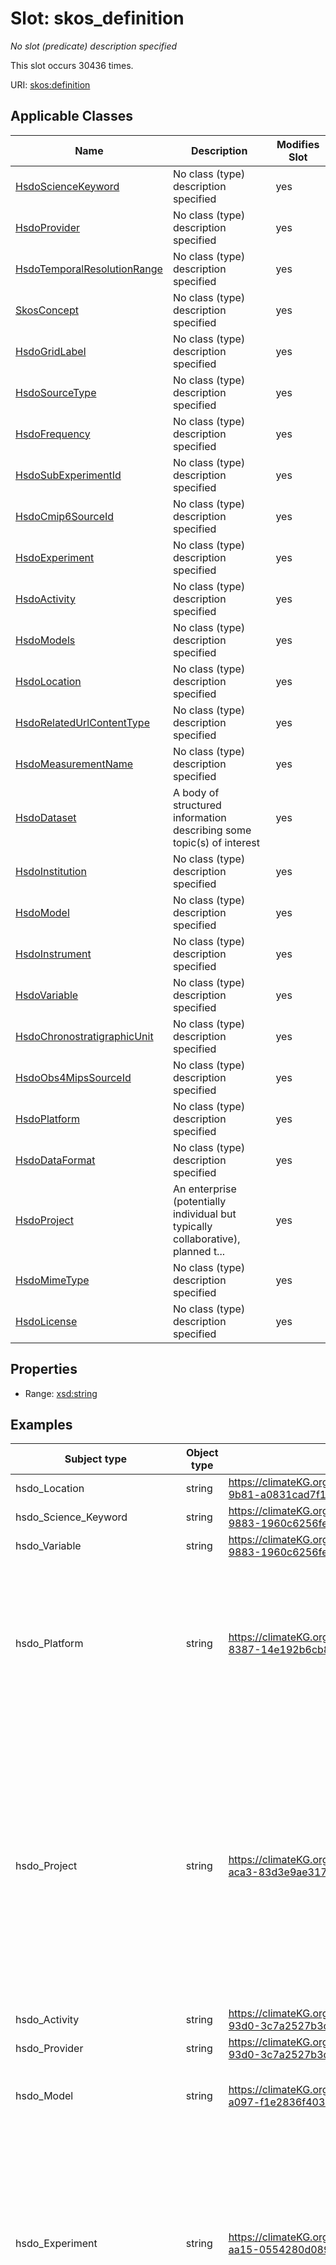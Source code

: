 

# Slot: skos_definition


_No slot (predicate) description specified_






This slot occurs 30436 times.


URI: [skos:definition](http://www.w3.org/2004/02/skos/core#definition)



<!-- no inheritance hierarchy -->





## Applicable Classes

| Name | Description | Modifies Slot |
| --- | --- | --- |
| [HsdoScienceKeyword](../classes/HsdoScienceKeyword.md) | No class (type) description specified |  yes  |
| [HsdoProvider](../classes/HsdoProvider.md) | No class (type) description specified |  yes  |
| [HsdoTemporalResolutionRange](../classes/HsdoTemporalResolutionRange.md) | No class (type) description specified |  yes  |
| [SkosConcept](../classes/SkosConcept.md) | No class (type) description specified |  yes  |
| [HsdoGridLabel](../classes/HsdoGridLabel.md) | No class (type) description specified |  yes  |
| [HsdoSourceType](../classes/HsdoSourceType.md) | No class (type) description specified |  yes  |
| [HsdoFrequency](../classes/HsdoFrequency.md) | No class (type) description specified |  yes  |
| [HsdoSubExperimentId](../classes/HsdoSubExperimentId.md) | No class (type) description specified |  yes  |
| [HsdoCmip6SourceId](../classes/HsdoCmip6SourceId.md) | No class (type) description specified |  yes  |
| [HsdoExperiment](../classes/HsdoExperiment.md) | No class (type) description specified |  yes  |
| [HsdoActivity](../classes/HsdoActivity.md) | No class (type) description specified |  yes  |
| [HsdoModels](../classes/HsdoModels.md) | No class (type) description specified |  yes  |
| [HsdoLocation](../classes/HsdoLocation.md) | No class (type) description specified |  yes  |
| [HsdoRelatedUrlContentType](../classes/HsdoRelatedUrlContentType.md) | No class (type) description specified |  yes  |
| [HsdoMeasurementName](../classes/HsdoMeasurementName.md) | No class (type) description specified |  yes  |
| [HsdoDataset](../classes/HsdoDataset.md) | A body of structured information describing some topic(s) of interest |  yes  |
| [HsdoInstitution](../classes/HsdoInstitution.md) | No class (type) description specified |  yes  |
| [HsdoModel](../classes/HsdoModel.md) | No class (type) description specified |  yes  |
| [HsdoInstrument](../classes/HsdoInstrument.md) | No class (type) description specified |  yes  |
| [HsdoVariable](../classes/HsdoVariable.md) | No class (type) description specified |  yes  |
| [HsdoChronostratigraphicUnit](../classes/HsdoChronostratigraphicUnit.md) | No class (type) description specified |  yes  |
| [HsdoObs4MipsSourceId](../classes/HsdoObs4MipsSourceId.md) | No class (type) description specified |  yes  |
| [HsdoPlatform](../classes/HsdoPlatform.md) | No class (type) description specified |  yes  |
| [HsdoDataFormat](../classes/HsdoDataFormat.md) | No class (type) description specified |  yes  |
| [HsdoProject](../classes/HsdoProject.md) | An enterprise (potentially individual but typically collaborative), planned t... |  yes  |
| [HsdoMimeType](../classes/HsdoMimeType.md) | No class (type) description specified |  yes  |
| [HsdoLicense](../classes/HsdoLicense.md) | No class (type) description specified |  yes  |







## Properties

* Range: [xsd:string](http://www.w3.org/2001/XMLSchema#string)






## Examples

| Subject type | Object type | Example subject | Example object | Occurrences |
| --- | --- | --- | --- | --- |
| hsdo_Location | string | https://climateKG.org/entity/0006e246-4296-448c-9b81-a0831cad7f1c | An arm of the Atlantic Ocean between Greenland and Labrador Canada | 522 |
| hsdo_Science_Keyword | string | https://climateKG.org/entity/001f18d3-7e61-430b-9883-1960c6256fe5 | The degree to which the ocean absorbs light assuming verticalseparation between light source and light receiver | 3649 |
| hsdo_Variable | string | https://climateKG.org/entity/001f18d3-7e61-430b-9883-1960c6256fe5 | The degree to which the ocean absorbs light assuming verticalseparation between light source and light receiver | 2556 |
| hsdo_Platform | string | https://climateKG.org/entity/007c3084-89db-458e-8387-14e192b6cb8e | PREFERRED TERMS 1A S1B S1C S1D Sentinel1DEFINITIONSentinel1 is the European Radar Observatory representing the first new space component of the GMES Global Monitoring for Environment and Security satellite family designed and developed by ESA and funded by the EC European Commission The Copernicus missions Sentinel1 2 and 3 represent the EU contribution to GEOSS Global Earth Observation System of Systems Sentinel1 is composed of a constellation of two satellites Sentinel1A and Sentinel1B sharing the same orbital plane with a 180 orbital phasing difference The mission provides an independent operational capability for continuous radar mapping of the Earth with enhanced revisit frequency coverage timeliness and reliability for operational services and applications requiring long time seriesBROADER CONCEPT Earth Observation SatelliteENTRY TERMS SENTINEL1NOTE ABCDHOSTS SARURI httpsearthesaintconceptsentinel1 | 1321 |
| hsdo_Project | string | https://climateKG.org/entity/00923bad-d9ac-4093-aca3-83d3e9ae3171 | An international cooperative effort to increase tropical taxonomic expertise conduct a taxonomically diversified global census of coral reef ecosystems and improve access to and unify coral reef ecosystem information scattered throughout the globeCoral reefs are considered to be the most biologically diverse of all marine ecosystems  While individual reef systems likely host tens of thousands of species most of this diversity remains undocumented  Significant declines in key indicators of reef ecosystem health suggest a degradation of coral reefs globally in response to the combined effects of natural and anthropogenic stressors The vulnerability of coral reef ecosystems is anticipated to increase significantly in response to climate change induced coral bleaching and disease ocean acidification sealevel rise and changing storm tracks There is a clear danger that much reef biodiversity could be lost before it is even documented and researchers will be left with a limited and poor understanding of undisturbed reef communities on which to base future management decisions  Under these rapidly changing conditions a key goal for reef resource managers and policy makers over the next several decades will be the development of tools to increase the resilience of global communities through effective conservation of coral reef biodiversity  In order to develop reasonable approaches to improve the resilience of coral reef biodiversity and to effectively use the ecosystem approach to management it is first necessary to understand existing biodiversity and changes over time Summary provided by httpwwwcreefsorg | 1857 |
| hsdo_Activity | string | https://climateKG.org/entity/00a97d0c-e05e-43c9-93d0-3c7a2527b3c0 | Sea Ice Model Intercomparison Project | 24 |
| hsdo_Provider | string | https://climateKG.org/entity/00a97d0c-e05e-43c9-93d0-3c7a2527b3c0 | Sea Ice Model Intercomparison Project | 4070 |
| hsdo_Model | string | https://climateKG.org/entity/00bb59aa-755d-4710-a097-f1e2836f4032 | The evolution of the RADARSAT program the RCM includes a trio of Earth observation satellites capable of scanning Earth day or night and in any weather conditions The threesatellite configuration allows for daily revisits of Canadas vast territory and maritime approaches as well as daily access to 90 of the worlds surface and the Arctic up to four times a day | 322 |
| hsdo_Experiment | string | https://climateKG.org/entity/00ce4800-70ef-4346-aa15-0554280d0896 | Concerns about harmful algal blooms HAB have increased over the lastdecade largely because of the perceived increase in the number andduration of events The toxins produced by these species cause finfishand shellfish poisoning and mortality of marine animals includingmammals and birdsAdvance warning of HABs increases the options for managing theseevents The HAB Project develops and supports systems that provideinformation on the location and extent of red tide blooms in the Gulfof Mexico The Experimental HAB bulletin alerts subscribers todeveloping blooms and changes in the location and extent of existingblooms The HAB Mapping System HABMapS provides the position of anidentified bloom and data from environmental conditions that mayaffect the extent or position Both tools rely on remote sensingtechnology to provide the large spatial scale and high frequency ofobservations required to assess bloom location and movements Thesetools can be used together to provide a regional perspective on HABeventsAdditional information on HAB available athttpwwwcscnoaagovcrshabfindexhtmlAdditional information on the HAB Mapping System available athttpwwwcscnoaagovcrshabfhabmapshtmlSST      Summary provided by NOAA | 445 |
| hsdo_Instrument | string | https://climateKG.org/entity/01407ecf-45af-4fcc-8a1b-9b383636e2e4 | HYDRA is a plasma experimental investigation on the POLAR spacecraft HYDRA isa collection of electrostatic analyzers designed for high resolutionobservations of electron and ion velocity distributions in the earths polarmagnetosphere and was designed and constructed by a consortium of institutionsfor the purpose of improving our understanding of the complex interactions ofthe polar magnetosphere with the solar wind and the ionosphereHYDRA subsystems are DuoDecaElectronIonSpectrometer DDEIS Parallel Plate Analyzer PPA Data Processing Unit DPU and UV Intracalibration System For more information see httpwwwstphysicsuiowaeduandhttppwggsfcnasagovpolarpolarinstshtmlGroup InstrumentDetails   EntryID HYDRA   Group InstrumentIdentification      InstrumentCategory SolarSpace Observing Instruments      InstrumentClass Particle Detectors      ShortName HYDRA      LongName Hot Plasma Analyzer   EndGroup   Group AssociatedPlatforms      ShortName POLAR   EndGroup   OnlineResource httpwwwstphysicsuiowaedu   SampleImage httpwwwstphysicsuiowaeduwwwimagesddeis2jpg   Group InstrumentLogistics      InstrumentStartDate 19960224      InstrumentOwner University of Iowa   EndGroupEndGroup | 1964 |
| hsdo_Chronostratigraphic_Unit | string | https://climateKG.org/entity/02f8be65-6bdd-4f4d-9e69-adac5aec33f6 | The Ordovician Period lasted almost 45 million years beginning 4883 million years ago and ending 4437 million years ago During this period the area north of the tropics was almost entirely ocean and most of the worlds land was collected into the southern supercontinent Gondwana Throughout the Ordovician Gondwana shifted towards the South Pole and much of it was submerged underwater The Ordovician is best known for its diverse marine invertebrates including graptolites trilobites brachiopods and the conodonts early vertebrates A typical marine community consisted of these animals plus red and green algae primitive fish cephalopods corals crinoids and gastropods More recently tetrahedral spores that are similar to those of primitive land plants have been found suggesting that plants invaded the land at this time From the Lower to Middle Ordovician the Earth experienced a milder climate  the weather was warm and the atmosphere contained a lot of moisture However when Gondwana finally settled on the South Pole during the Upper Ordovician massive glaciers formed causing shallow seas to drain and sea levels to drop This likely caused the mass extinctions that characterize the end of the Ordovician in which 60 of all marine invertebrate genera and 25 of all families went extinct | 168 |
| hsdo_Measurement_Name | string | https://climateKG.org/entity/038ac74c-470a-43e0-b80d-2b2fb1acfc13 | Airborne solid particles also called dust or particulate matter PM or liquid droplets | 106 |
| hsdo_Institution | string | https://climateKG.org/entity/03976e48-3ff9-4dc6-a4c4-fd77026380ff | LLNL Lawrence Livermore National Laboratory Livermore CA 94550 USA ANL Argonne National Laboratory Argonne IL 60439 USA BNL Brookhaven National Laboratory Upton NY 11973 USA LANL Los Alamos National Laboratory Los Alamos NM 87545 USA LBNL Lawrence Berkeley National Laboratory Berkeley CA 94720 USA ORNL Oak Ridge National Laboratory Oak Ridge TN 37831 USA PNNL Pacific Northwest National Laboratory Richland WA 99352 USA SNL Sandia National Laboratories Albuquerque NM 87185 USA Mailing address LLNL Climate Program co David C Bader Principal Investigator L103 7000 East Avenue Livermore CA 94550 USA | 75 |
| hsdo_Sub_Experiment_Id | string | https://climateKG.org/entity/04e00ed0-39b6-4323-a788-2344264695c0 | initialized near end of year 2016 | 74 |
| hsdo_Models | string | https://climateKG.org/entity/063177a9-14cd-4750-9aa4-ad5d266bd7ad | Numerical representation of the atmosphere and its phenomena over the entireEarth using the equations of motion and including radiation photochemistryand the transfer of heat water vapor and momentum | 180 |
| hsdo_Data_Format | string | https://climateKG.org/entity/0679d78d-0931-4948-94ec-46ab130785a6 | A generalpurpose programming language that is interpreted and contains several features such as dynamic typing along with the flexible data types is known as ICI not an acronym programming language It is considered to be similar to the Perl language This ICI language comprises flow control constructs and also contains some operators of the C language It is not an objectoriented language but some of the features of OOP can be attained by a specific inheritance method known as superstructures Similar to C this ICI programming language has the same system interface and a standard library for builtin functions | 187 |
| hsdo_Related_Url_Content_Type | string | https://climateKG.org/entity/0c3aa5c6-f1f9-4c16-aa96-30672028d26c | The URL for accessing a map service | 82 |
| hsdo_Cmip6_Source_Id | string | https://climateKG.org/entity/0cd4d2c4-ebfa-4759-b7aa-f9982122f581 | IPSLCM5A2INCA | 134 |
| hsdo_Source_Type | string | https://climateKG.org/entity/13df63e8-85ad-405d-9b43-256371e259c0 | coupled atmosphereocean global climate model additionally including explicit representation of at least the land and sea ice | 15 |
| hsdo_Obs4Mips_Source_Id | string | https://climateKG.org/entity/2892e23f-5249-439d-8c0e-6c1d190b3beb | ECMWF  ERA5 European ReAnalysis | 106 |
| hsdo_Dataset | string | https://climateKG.org/entity/2892e23f-5249-439d-8c0e-6c1d190b3beb | ECMWF  ERA5 European ReAnalysis | 106 |
| hsdo_License | string | https://climateKG.org/entity/3c937799-5ee5-4ea3-b7d5-418a625a7872 | CMIP6 model data produced by Your Institution see CMIP6institutionidjson is licensed under a Creative Commons select and insert a licenseid see below License insert the matching licenseurl see below Consult httpspcmdillnlgovCMIP6TermsOfUse for terms of use governing CMIP6 output including citation requirements and proper acknowledgment Further information about this data including some limitations can be found via the furtherinfourl recorded as a global attribute in this file and at some URL maintained by modeling group The data producers and data providers make no warranty either express or implied including but not limited to warranties of merchantability and fitness for a particular purpose All liabilities arising from the supply of the information including any liability arising in negligence are excluded to the fullest extent permitted by law | 5 |
| hsdo_Frequency | string | https://climateKG.org/entity/8e4900ff-c7bc-47a1-aa55-a8892696d769 | daily mean samples | 16 |
| hsdo_Temporal_Resolution_Range | string | https://climateKG.org/entity/8e4900ff-c7bc-47a1-aa55-a8892696d769 | daily mean samples | 17 |
| hsdo_Grid_Label | string | https://climateKG.org/entity/a42a0f2b-365b-42a9-b285-cf549596188d | regridded data in the region of Antarctica reported on the data providers preferred target grid | 45 |
| skos_Concept | string | https://gcmd.earthdata.nasa.gov/kms/concept/0006e246-4296-448c-9b81-a0831cad7f1c | Path = ['NORTH ATLANTIC OCEAN', 'ATLANTIC OCEAN', 'OCEAN', 'Locations']
An arm of the Atlantic Ocean between Greenland and Labrador, Canada. | 16359 |
| hsdo_Mime_Type | string | https://climateKG.org/entity/07bcc60e-1551-44d9-b87e-7c260d230ecb | MIME Type for Opensearch Description files applicationopensearchdescriptionxml provides a humanreadable text description of the search engineParent OpenSearchDescriptionRestrictions The value must contain 1024 or fewer characters of plain text The value must not contain HTML or other markupRequirements This element must appear exactly once | 32 |




## LinkML Source

<details>

```yaml
name: skos_definition
annotations:
  count:
    tag: count
    value: 30436
description: No slot (predicate) description specified
examples:
- object:
    example_object: An arm of the Atlantic Ocean between Greenland and Labrador Canada
    example_object_type: string
    example_predicate: skos:definition
    example_subject: https://climateKG.org/entity/0006e246-4296-448c-9b81-a0831cad7f1c
    example_subject_type: hsdo_Location
- object:
    example_object: The degree to which the ocean absorbs light assuming verticalseparation
      between light source and light receiver
    example_object_type: string
    example_predicate: skos:definition
    example_subject: https://climateKG.org/entity/001f18d3-7e61-430b-9883-1960c6256fe5
    example_subject_type: hsdo_Science_Keyword
- object:
    example_object: The degree to which the ocean absorbs light assuming verticalseparation
      between light source and light receiver
    example_object_type: string
    example_predicate: skos:definition
    example_subject: https://climateKG.org/entity/001f18d3-7e61-430b-9883-1960c6256fe5
    example_subject_type: hsdo_Variable
- object:
    example_object: PREFERRED TERMS 1A S1B S1C S1D Sentinel1DEFINITIONSentinel1 is
      the European Radar Observatory representing the first new space component of
      the GMES Global Monitoring for Environment and Security satellite family designed
      and developed by ESA and funded by the EC European Commission The Copernicus
      missions Sentinel1 2 and 3 represent the EU contribution to GEOSS Global Earth
      Observation System of Systems Sentinel1 is composed of a constellation of two
      satellites Sentinel1A and Sentinel1B sharing the same orbital plane with a 180
      orbital phasing difference The mission provides an independent operational capability
      for continuous radar mapping of the Earth with enhanced revisit frequency coverage
      timeliness and reliability for operational services and applications requiring
      long time seriesBROADER CONCEPT Earth Observation SatelliteENTRY TERMS SENTINEL1NOTE
      ABCDHOSTS SARURI httpsearthesaintconceptsentinel1
    example_object_type: string
    example_predicate: skos:definition
    example_subject: https://climateKG.org/entity/007c3084-89db-458e-8387-14e192b6cb8e
    example_subject_type: hsdo_Platform
- object:
    example_object: An international cooperative effort to increase tropical taxonomic
      expertise conduct a taxonomically diversified global census of coral reef ecosystems
      and improve access to and unify coral reef ecosystem information scattered throughout
      the globeCoral reefs are considered to be the most biologically diverse of all
      marine ecosystems  While individual reef systems likely host tens of thousands
      of species most of this diversity remains undocumented  Significant declines
      in key indicators of reef ecosystem health suggest a degradation of coral reefs
      globally in response to the combined effects of natural and anthropogenic stressors
      The vulnerability of coral reef ecosystems is anticipated to increase significantly
      in response to climate change induced coral bleaching and disease ocean acidification
      sealevel rise and changing storm tracks There is a clear danger that much reef
      biodiversity could be lost before it is even documented and researchers will
      be left with a limited and poor understanding of undisturbed reef communities
      on which to base future management decisions  Under these rapidly changing conditions
      a key goal for reef resource managers and policy makers over the next several
      decades will be the development of tools to increase the resilience of global
      communities through effective conservation of coral reef biodiversity  In order
      to develop reasonable approaches to improve the resilience of coral reef biodiversity
      and to effectively use the ecosystem approach to management it is first necessary
      to understand existing biodiversity and changes over time Summary provided by
      httpwwwcreefsorg
    example_object_type: string
    example_predicate: skos:definition
    example_subject: https://climateKG.org/entity/00923bad-d9ac-4093-aca3-83d3e9ae3171
    example_subject_type: hsdo_Project
- object:
    example_object: Sea Ice Model Intercomparison Project
    example_object_type: string
    example_predicate: skos:definition
    example_subject: https://climateKG.org/entity/00a97d0c-e05e-43c9-93d0-3c7a2527b3c0
    example_subject_type: hsdo_Activity
- object:
    example_object: Sea Ice Model Intercomparison Project
    example_object_type: string
    example_predicate: skos:definition
    example_subject: https://climateKG.org/entity/00a97d0c-e05e-43c9-93d0-3c7a2527b3c0
    example_subject_type: hsdo_Provider
- object:
    example_object: The evolution of the RADARSAT program the RCM includes a trio
      of Earth observation satellites capable of scanning Earth day or night and in
      any weather conditions The threesatellite configuration allows for daily revisits
      of Canadas vast territory and maritime approaches as well as daily access to
      90 of the worlds surface and the Arctic up to four times a day
    example_object_type: string
    example_predicate: skos:definition
    example_subject: https://climateKG.org/entity/00bb59aa-755d-4710-a097-f1e2836f4032
    example_subject_type: hsdo_Model
- object:
    example_object: Concerns about harmful algal blooms HAB have increased over the
      lastdecade largely because of the perceived increase in the number andduration
      of events The toxins produced by these species cause finfishand shellfish poisoning
      and mortality of marine animals includingmammals and birdsAdvance warning of
      HABs increases the options for managing theseevents The HAB Project develops
      and supports systems that provideinformation on the location and extent of red
      tide blooms in the Gulfof Mexico The Experimental HAB bulletin alerts subscribers
      todeveloping blooms and changes in the location and extent of existingblooms
      The HAB Mapping System HABMapS provides the position of anidentified bloom and
      data from environmental conditions that mayaffect the extent or position Both
      tools rely on remote sensingtechnology to provide the large spatial scale and
      high frequency ofobservations required to assess bloom location and movements
      Thesetools can be used together to provide a regional perspective on HABeventsAdditional
      information on HAB available athttpwwwcscnoaagovcrshabfindexhtmlAdditional information
      on the HAB Mapping System available athttpwwwcscnoaagovcrshabfhabmapshtmlSST      Summary
      provided by NOAA
    example_object_type: string
    example_predicate: skos:definition
    example_subject: https://climateKG.org/entity/00ce4800-70ef-4346-aa15-0554280d0896
    example_subject_type: hsdo_Experiment
- object:
    example_object: HYDRA is a plasma experimental investigation on the POLAR spacecraft
      HYDRA isa collection of electrostatic analyzers designed for high resolutionobservations
      of electron and ion velocity distributions in the earths polarmagnetosphere
      and was designed and constructed by a consortium of institutionsfor the purpose
      of improving our understanding of the complex interactions ofthe polar magnetosphere
      with the solar wind and the ionosphereHYDRA subsystems are DuoDecaElectronIonSpectrometer
      DDEIS Parallel Plate Analyzer PPA Data Processing Unit DPU and UV Intracalibration
      System For more information see httpwwwstphysicsuiowaeduandhttppwggsfcnasagovpolarpolarinstshtmlGroup
      InstrumentDetails   EntryID HYDRA   Group InstrumentIdentification      InstrumentCategory
      SolarSpace Observing Instruments      InstrumentClass Particle Detectors      ShortName
      HYDRA      LongName Hot Plasma Analyzer   EndGroup   Group AssociatedPlatforms      ShortName
      POLAR   EndGroup   OnlineResource httpwwwstphysicsuiowaedu   SampleImage httpwwwstphysicsuiowaeduwwwimagesddeis2jpg   Group
      InstrumentLogistics      InstrumentStartDate 19960224      InstrumentOwner University
      of Iowa   EndGroupEndGroup
    example_object_type: string
    example_predicate: skos:definition
    example_subject: https://climateKG.org/entity/01407ecf-45af-4fcc-8a1b-9b383636e2e4
    example_subject_type: hsdo_Instrument
- object:
    example_object: The Ordovician Period lasted almost 45 million years beginning
      4883 million years ago and ending 4437 million years ago During this period
      the area north of the tropics was almost entirely ocean and most of the worlds
      land was collected into the southern supercontinent Gondwana Throughout the
      Ordovician Gondwana shifted towards the South Pole and much of it was submerged
      underwater The Ordovician is best known for its diverse marine invertebrates
      including graptolites trilobites brachiopods and the conodonts early vertebrates
      A typical marine community consisted of these animals plus red and green algae
      primitive fish cephalopods corals crinoids and gastropods More recently tetrahedral
      spores that are similar to those of primitive land plants have been found suggesting
      that plants invaded the land at this time From the Lower to Middle Ordovician
      the Earth experienced a milder climate  the weather was warm and the atmosphere
      contained a lot of moisture However when Gondwana finally settled on the South
      Pole during the Upper Ordovician massive glaciers formed causing shallow seas
      to drain and sea levels to drop This likely caused the mass extinctions that
      characterize the end of the Ordovician in which 60 of all marine invertebrate
      genera and 25 of all families went extinct
    example_object_type: string
    example_predicate: skos:definition
    example_subject: https://climateKG.org/entity/02f8be65-6bdd-4f4d-9e69-adac5aec33f6
    example_subject_type: hsdo_Chronostratigraphic_Unit
- object:
    example_object: Airborne solid particles also called dust or particulate matter
      PM or liquid droplets
    example_object_type: string
    example_predicate: skos:definition
    example_subject: https://climateKG.org/entity/038ac74c-470a-43e0-b80d-2b2fb1acfc13
    example_subject_type: hsdo_Measurement_Name
- object:
    example_object: LLNL Lawrence Livermore National Laboratory Livermore CA 94550
      USA ANL Argonne National Laboratory Argonne IL 60439 USA BNL Brookhaven National
      Laboratory Upton NY 11973 USA LANL Los Alamos National Laboratory Los Alamos
      NM 87545 USA LBNL Lawrence Berkeley National Laboratory Berkeley CA 94720 USA
      ORNL Oak Ridge National Laboratory Oak Ridge TN 37831 USA PNNL Pacific Northwest
      National Laboratory Richland WA 99352 USA SNL Sandia National Laboratories Albuquerque
      NM 87185 USA Mailing address LLNL Climate Program co David C Bader Principal
      Investigator L103 7000 East Avenue Livermore CA 94550 USA
    example_object_type: string
    example_predicate: skos:definition
    example_subject: https://climateKG.org/entity/03976e48-3ff9-4dc6-a4c4-fd77026380ff
    example_subject_type: hsdo_Institution
- object:
    example_object: initialized near end of year 2016
    example_object_type: string
    example_predicate: skos:definition
    example_subject: https://climateKG.org/entity/04e00ed0-39b6-4323-a788-2344264695c0
    example_subject_type: hsdo_Sub_Experiment_Id
- object:
    example_object: Numerical representation of the atmosphere and its phenomena over
      the entireEarth using the equations of motion and including radiation photochemistryand
      the transfer of heat water vapor and momentum
    example_object_type: string
    example_predicate: skos:definition
    example_subject: https://climateKG.org/entity/063177a9-14cd-4750-9aa4-ad5d266bd7ad
    example_subject_type: hsdo_Models
- object:
    example_object: A generalpurpose programming language that is interpreted and
      contains several features such as dynamic typing along with the flexible data
      types is known as ICI not an acronym programming language It is considered to
      be similar to the Perl language This ICI language comprises flow control constructs
      and also contains some operators of the C language It is not an objectoriented
      language but some of the features of OOP can be attained by a specific inheritance
      method known as superstructures Similar to C this ICI programming language has
      the same system interface and a standard library for builtin functions
    example_object_type: string
    example_predicate: skos:definition
    example_subject: https://climateKG.org/entity/0679d78d-0931-4948-94ec-46ab130785a6
    example_subject_type: hsdo_Data_Format
- object:
    example_object: The URL for accessing a map service
    example_object_type: string
    example_predicate: skos:definition
    example_subject: https://climateKG.org/entity/0c3aa5c6-f1f9-4c16-aa96-30672028d26c
    example_subject_type: hsdo_Related_Url_Content_Type
- object:
    example_object: IPSLCM5A2INCA
    example_object_type: string
    example_predicate: skos:definition
    example_subject: https://climateKG.org/entity/0cd4d2c4-ebfa-4759-b7aa-f9982122f581
    example_subject_type: hsdo_Cmip6_Source_Id
- object:
    example_object: coupled atmosphereocean global climate model additionally including
      explicit representation of at least the land and sea ice
    example_object_type: string
    example_predicate: skos:definition
    example_subject: https://climateKG.org/entity/13df63e8-85ad-405d-9b43-256371e259c0
    example_subject_type: hsdo_Source_Type
- object:
    example_object: ECMWF  ERA5 European ReAnalysis
    example_object_type: string
    example_predicate: skos:definition
    example_subject: https://climateKG.org/entity/2892e23f-5249-439d-8c0e-6c1d190b3beb
    example_subject_type: hsdo_Obs4Mips_Source_Id
- object:
    example_object: ECMWF  ERA5 European ReAnalysis
    example_object_type: string
    example_predicate: skos:definition
    example_subject: https://climateKG.org/entity/2892e23f-5249-439d-8c0e-6c1d190b3beb
    example_subject_type: hsdo_Dataset
- object:
    example_object: CMIP6 model data produced by Your Institution see CMIP6institutionidjson
      is licensed under a Creative Commons select and insert a licenseid see below
      License insert the matching licenseurl see below Consult httpspcmdillnlgovCMIP6TermsOfUse
      for terms of use governing CMIP6 output including citation requirements and
      proper acknowledgment Further information about this data including some limitations
      can be found via the furtherinfourl recorded as a global attribute in this file
      and at some URL maintained by modeling group The data producers and data providers
      make no warranty either express or implied including but not limited to warranties
      of merchantability and fitness for a particular purpose All liabilities arising
      from the supply of the information including any liability arising in negligence
      are excluded to the fullest extent permitted by law
    example_object_type: string
    example_predicate: skos:definition
    example_subject: https://climateKG.org/entity/3c937799-5ee5-4ea3-b7d5-418a625a7872
    example_subject_type: hsdo_License
- object:
    example_object: daily mean samples
    example_object_type: string
    example_predicate: skos:definition
    example_subject: https://climateKG.org/entity/8e4900ff-c7bc-47a1-aa55-a8892696d769
    example_subject_type: hsdo_Frequency
- object:
    example_object: daily mean samples
    example_object_type: string
    example_predicate: skos:definition
    example_subject: https://climateKG.org/entity/8e4900ff-c7bc-47a1-aa55-a8892696d769
    example_subject_type: hsdo_Temporal_Resolution_Range
- object:
    example_object: regridded data in the region of Antarctica reported on the data
      providers preferred target grid
    example_object_type: string
    example_predicate: skos:definition
    example_subject: https://climateKG.org/entity/a42a0f2b-365b-42a9-b285-cf549596188d
    example_subject_type: hsdo_Grid_Label
- object:
    example_object: 'Path = [''NORTH ATLANTIC OCEAN'', ''ATLANTIC OCEAN'', ''OCEAN'',
      ''Locations'']

      An arm of the Atlantic Ocean between Greenland and Labrador, Canada.'
    example_object_type: string
    example_predicate: skos:definition
    example_subject: https://gcmd.earthdata.nasa.gov/kms/concept/0006e246-4296-448c-9b81-a0831cad7f1c
    example_subject_type: skos_Concept
- object:
    example_object: MIME Type for Opensearch Description files applicationopensearchdescriptionxml
      provides a humanreadable text description of the search engineParent OpenSearchDescriptionRestrictions
      The value must contain 1024 or fewer characters of plain text The value must
      not contain HTML or other markupRequirements This element must appear exactly
      once
    example_object_type: string
    example_predicate: skos:definition
    example_subject: https://climateKG.org/entity/07bcc60e-1551-44d9-b87e-7c260d230ecb
    example_subject_type: hsdo_Mime_Type
from_schema: dream-kg
rank: 1000
slot_uri: skos:definition
alias: skos_definition
domain_of:
- hsdo_Activity
- hsdo_Chronostratigraphic_Unit
- hsdo_Cmip6_Source_Id
- hsdo_Data_Format
- hsdo_Dataset
- hsdo_Experiment
- hsdo_Frequency
- hsdo_Grid_Label
- hsdo_Institution
- hsdo_Instrument
- hsdo_License
- hsdo_Location
- hsdo_Measurement_Name
- hsdo_Mime_Type
- hsdo_Model
- hsdo_Models
- hsdo_Obs4Mips_Source_Id
- hsdo_Platform
- hsdo_Project
- hsdo_Provider
- hsdo_Related_Url_Content_Type
- hsdo_Science_Keyword
- hsdo_Source_Type
- hsdo_Sub_Experiment_Id
- hsdo_Temporal_Resolution_Range
- hsdo_Variable
- skos_Concept
range: string

```
</details>